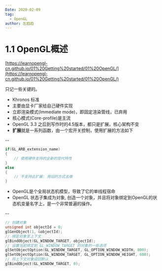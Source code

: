 ```yaml
---
Date: 2020-02-09
tag:
  - OpenGL
author: 左趋趋
---
```


# 1.1 OpenGL概述

[https://learnopengl-cn.github.io/01%20Getting%20started/01%20OpenGL/](https://learnopengl-cn.github.io/01%20Getting%20started/01%20OpenGL/)

只记一些关键的。

* Khronos 标准
* 主要由显卡厂家给自己硬件实现
* 立即渲染模式(Immediate mode)，即固定渲染管线，已弃用
* 核心模式(Core-profile)是主流
* OpenGL 3.3 之后到写作时的4.5版本，都只是扩展，核心架构不变
* **扩展**就是一系列函数，由一个宏开关控制，使用扩展的方法如下  

--

```cpp
if(GL_ARB_extension_name)
{
    // 使用硬件支持的全新的现代特性
}
else
{
    // 不支持此扩展: 用旧的方式去做
}
```

* OpenGL是个全局状态机模型，导致了它的单线程宿命
* OpenGL 状态子集成为对象, 创造一个对象，并且将对象绑定到OpenGL的状态机变量名字上，是一个非常普遍的操作。

--

```cpp
// 创建对象
unsigned int objectId = 0;
glGenObject(1, &objectId);
// 绑定对象至上下文
glBindObject(GL_WINDOW_TARGET, objectId);
// 设置当前绑定到 GL_WINDOW_TARGET 的对象的一些选项
glSetObjectOption(GL_WINDOW_TARGET, GL_OPTION_WINDOW_WIDTH, 800);
glSetObjectOption(GL_WINDOW_TARGET, GL_OPTION_WINDOW_HEIGHT, 600);
// 将上下文对象设回默认
glBindObject(GL_WINDOW_TARGET, 0);
```
